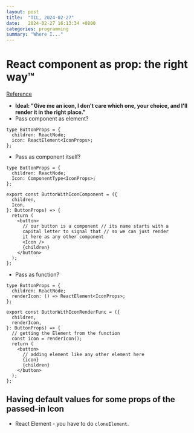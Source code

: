 ```yaml
---
layout: post
title:  "TIL, 2024-02-27"
date:   2024-02-27 16:13:34 +0800
categories: programming
summary: "Where I..."
---
```


# React component as prop: the right way™️
[Reference](https://www.developerway.com/posts/react-component-as-prop-the-right-way)

- **Ideal: "Give me an icon, I don't care which one, your choice, and I'll render it in the right place."**
- Pass component as element?

```
type ButtonProps = {
  children: ReactNode;
  icon: ReactElement<IconProps>;
};
```

- Pass as component itself?
```
type ButtonProps = {
  children: ReactNode;
  Icon: ComponentType<IconProps>;
};

export const ButtonWithIconComponent = ({
  children,
  Icon,
}: ButtonProps) => {
  return (
    <button>
      // our button is a component // its name starts with a
      capital letter to signal that // so we can just render
      it here as any other component
      <Icon />
      {children}
    </button>
  );
};
```

- Pass as function?

```
type ButtonProps = {
  children: ReactNode;
  renderIcon: () => ReactElement<IconProps>;
};

export const ButtonWithIconRenderFunc = ({
  children,
  renderIcon,
}: ButtonProps) => {
  // getting the Element from the function
  const icon = renderIcon();
  return (
    <button>
      // adding element like any other element here
      {icon}
      {children}
    </button>
  );
};
```

## Having default values for some props of the passed-in Icon

- React Element - you have to do `cloneElement`.
